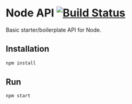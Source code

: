 # Node API [![Build Status][travis-image]][travis-url]

Basic starter/boilerplate API for Node.

## Installation

```bash
npm install
```

## Run

```bash
npm start
```

[travis-url]: https://travis-ci.org/matiasbeckerle/node-api
[travis-image]: https://travis-ci.org/matiasbeckerle/node-api.svg?branch=master
